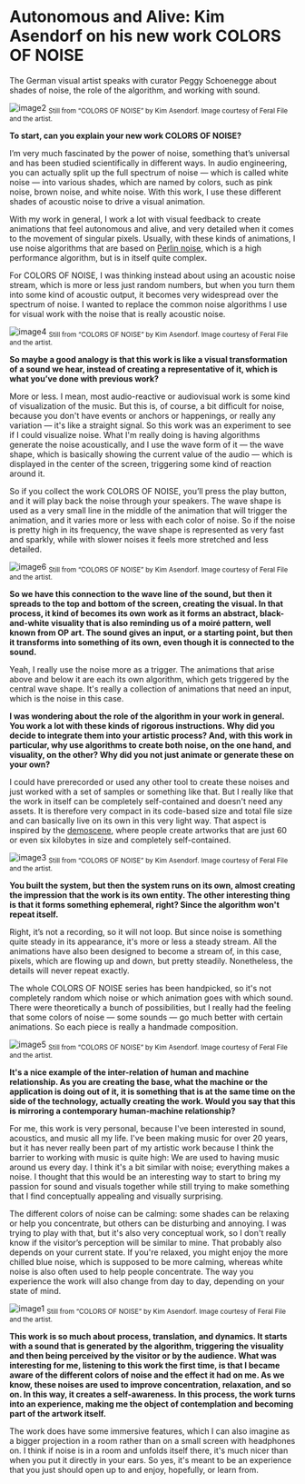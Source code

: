 # Autonomous and Alive: Kim Asendorf on his new work COLORS OF NOISE

The German visual artist speaks with curator Peggy Schoenegge about shades of noise, the role of the algorithm, and working with sound.

![image2](https://github.com/bitmark-inc/feral-file-docs/assets/62544879/6e23cde5-7f10-431f-9891-d521866521cf)
<sub>Still from “COLORS OF NOISE” by Kim Asendorf. Image courtesy of Feral File and the artist.</sub>

**To start, can you explain your new work COLORS OF NOISE?**

I’m very much fascinated by the power of noise, something that’s universal and has been studied scientifically in different ways. In audio engineering, you can actually split up the full spectrum of noise — which is called white noise — into various shades, which are named by colors, such as pink noise, brown noise, and white noise. With this work, I use these different shades of acoustic noise to drive a visual animation.

With my work in general, I work a lot with visual feedback to create animations that feel autonomous and alive, and very detailed when it comes to the movement of singular pixels. Usually, with these kinds of animations, I use noise algorithms that are based on [Perlin noise](https://www.khanacademy.org/computing/computer-programming/programming-natural-simulations/programming-noise/a/perlin-noise), which is a high performance algorithm, but is in itself quite complex.

For COLORS OF NOISE, I was thinking instead about using an acoustic noise stream, which is more or less just random numbers, but when you turn them into some kind of acoustic output, it becomes very widespread over the spectrum of noise. I wanted to replace the common noise algorithms I use for visual work with the noise that is really acoustic noise.

![image4](https://github.com/bitmark-inc/feral-file-docs/assets/62544879/d7e7ee6d-e245-4108-907b-bbb2bd0cfde9)
<sub>Still from “COLORS OF NOISE” by Kim Asendorf. Image courtesy of Feral File and the artist.</sub>

**So maybe a good analogy is that this work is like a visual transformation of a sound we hear, instead of creating a representative of it, which is what you’ve done with previous work?**

More or less. I mean, most audio-reactive or audiovisual work is some kind of visualization of the music. But this is, of course, a bit difficult for noise, because you don't have events or anchors or happenings, or really any variation — it's like a straight signal. So this work was an experiment to see if I could visualize noise. What I'm really doing is having algorithms generate the noise acoustically, and I use the wave form of it — the wave shape, which is basically showing the current value of the audio — which is displayed in the center of the screen, triggering some kind of reaction around it.

So if you collect the work COLORS OF NOISE, you’ll press the play button, and it will play back the noise through your speakers. The wave shape is used as a very small line in the middle of the animation that will trigger the animation, and it varies more or less with each color of noise. So if the noise is pretty high in its frequency, the wave shape is represented as very fast and sparkly, while with slower noises it feels more stretched and less detailed.

![image6](https://github.com/bitmark-inc/feral-file-docs/assets/62544879/d4b63fa6-c0b0-4ec0-a8bd-06c318e89526)
<sub>Still from “COLORS OF NOISE” by Kim Asendorf. Image courtesy of Feral File and the artist.</sub>

**So we have this connection to the wave line of the sound, but then it spreads to the top and bottom of the screen, creating the visual. In that process, it kind of becomes its own work as it forms an abstract, black-and-white visuality that is also reminding us of a moiré pattern, well known from OP art. The sound gives an input, or a starting point, but then it transforms into something of its own, even though it is connected to the sound.**

Yeah, I really use the noise more as a trigger. The animations that arise above and below it are each its own algorithm, which gets triggered by the central wave shape. It's really a collection of animations that need an input, which is the noise in this case.

**I was wondering about the role of the algorithm in your work in general. You work a lot with these kinds of rigorous instructions. Why did you decide to integrate them into your artistic process? And, with this work in particular, why use algorithms to create both noise, on the one hand, and visuality, on the other? Why did you not just animate or generate these on your own?**

I could have prerecorded or used any other tool to create these noises and just worked with a set of samples or something like that. But I really like that the work in itself can be completely self-contained and doesn't need any assets. It is therefore very compact in its code-based size and total file size and can basically live on its own in this very light way. That aspect is inspired by the [demoscene](http://demoscene-the-art-of-coding.net/the-demoscene/), where people create artworks that are just 60 or even six kilobytes in size and completely self-contained.

![image3](https://github.com/bitmark-inc/feral-file-docs/assets/62544879/c4cd028e-fd2a-4808-9372-79cdcb9c1259)
<sub>Still from “COLORS OF NOISE” by Kim Asendorf. Image courtesy of Feral File and the artist.</sub>

**You built the system, but then the system runs on its own, almost creating the impression that the work is its own entity. The other interesting thing is that it forms something ephemeral, right? Since the algorithm won't repeat itself.**

Right, it’s not a recording, so it will not loop. But since noise is something quite steady in its appearance, it's more or less a steady stream. All the animations have also been designed to become a stream of, in this case, pixels, which are flowing up and down, but pretty steadily. Nonetheless, the details will never repeat exactly.

The whole COLORS OF NOISE series has been handpicked, so it's not completely random which noise or which animation goes with which sound. There were theoretically a bunch of possibilities, but I really had the feeling that some colors of noise — some sounds — go much better with certain animations. So each piece is really a handmade composition.

![image5](https://github.com/bitmark-inc/feral-file-docs/assets/62544879/88287fb7-7a65-4bf6-b7ae-9e058d3a3df9)
<sub>Still from “COLORS OF NOISE” by Kim Asendorf. Image courtesy of Feral File and the artist.</sub>

**It's a nice example of the inter-relation of human and machine relationship. As you are creating the base, what the machine or the application is doing out of it, it is something that is at the same time on the side of the technology, actually creating the work. Would you say that this is mirroring a contemporary human-machine relationship?**

For me, this work is very personal, because I've been interested in sound, acoustics, and music all my life. I've been making music for over 20 years, but it has never really been part of my artistic work because I think the barrier to working with music is quite high: We are used to having music around us every day. I think it's a bit similar with noise; everything makes a noise. I thought that this would be an interesting way to start to bring my passion for sound and visuals together while still trying to make something that I find conceptually appealing and visually surprising.

The different colors of noise can be calming: some shades can be relaxing or help you concentrate, but others can be disturbing and annoying. I was trying to play with that, but it's also very conceptual work, so I don't really know if the visitor’s perception will be similar to mine. That probably also depends on your current state. If you're relaxed, you might enjoy the more chilled blue noise, which is supposed to be more calming, whereas white noise is also often used to help people concentrate. The way you experience the work will also change from day to day, depending on your state of mind.

![image1](https://github.com/bitmark-inc/feral-file-docs/assets/62544879/839c364e-0cac-4f9a-beee-c66b12261316)
<sub>Still from “COLORS OF NOISE” by Kim Asendorf. Image courtesy of Feral File and the artist.</sub>

**This work is so much about process, translation, and dynamics. It starts with a sound that is generated by the algorithm, triggering the visuality and then being perceived by the visitor or by the audience. What was interesting for me, listening to this work the first time, is that I became aware of the different colors of noise and the effect it had on me. As we know, these noises are used to improve concentration, relaxation, and so on. In this way, it creates a self-awareness. In this process, the work turns into an experience, making me the object of contemplation and becoming part of the artwork itself.**

The work does have some immersive features, which I can also imagine as a bigger projection in a room rather than on a small screen with headphones on. I think if noise is in a room and unfolds itself there, it's much nicer than when you put it directly in your ears. So yes, it's meant to be an experience that you just should open up to and enjoy, hopefully, or learn from.
